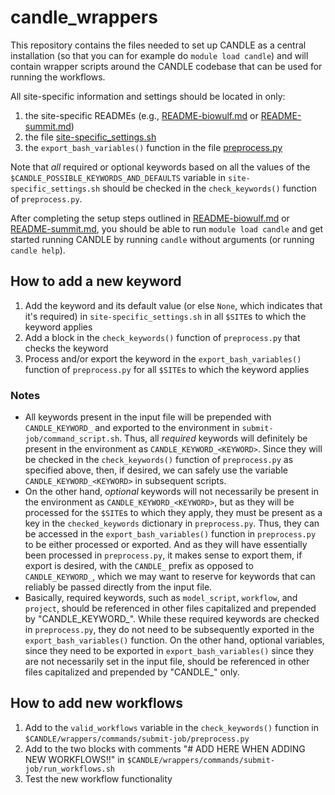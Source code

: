 # candle_wrappers

This repository contains the files needed to set up CANDLE as a central installation (so that you can for example do `module load candle`) and will contain wrapper scripts around the CANDLE codebase that can be used for running the workflows.

All site-specific information and settings should be located in only:

1. the site-specific READMEs (e.g., [README-biowulf.md](./README-biowulf.md) or [README-summit.md](./README-summit.md))
1. the file [site-specific_settings.sh](./site-specific_settings.sh)
1. the `export_bash_variables()` function in the file [preprocess.py](./commands/submit-job/preprocess.py)

Note that *all* required or optional keywords based on all the values of the `$CANDLE_POSSIBLE_KEYWORDS_AND_DEFAULTS` variable in `site-specific_settings.sh` should be checked in the `check_keywords()` function of `preprocess.py`.

After completing the setup steps outlined in [README-biowulf.md](./README-biowulf.md) or [README-summit.md](./README-summit.md), you should be able to run `module load candle` and get started running CANDLE by running `candle` without arguments (or running `candle help`).

## How to add a new keyword

1. Add the keyword and its default value (or else `None`, which indicates that it's required) in `site-specific_settings.sh` in all `$SITE`s to which the keyword applies
1. Add a block in the `check_keywords()` function of `preprocess.py` that checks the keyword
1. Process and/or export the keyword in the `export_bash_variables()` function of `preprocess.py` for all `$SITE`s to which the keyword applies

### Notes

* All keywords present in the input file will be prepended with `CANDLE_KEYWORD_` and exported to the environment in `submit-job/command_script.sh`. Thus, all *required* keywords will definitely be present in the environment as `CANDLE_KEYWORD_<KEYWORD>`. Since they will be checked in the `check_keywords()` function of `preprocess.py` as specified above, then, if desired, we can safely use the variable `CANDLE_KEYWORD_<KEYWORD>` in subsequent scripts.
* On the other hand, *optional* keywords will not necessarily be present in the environment as `CANDLE_KEYWORD_<KEYWORD>`, but as they will be processed for the `$SITE`s to which they apply, they must be present as a key in the `checked_keywords` dictionary in `preprocess.py`. Thus, they can be accessed in the `export_bash_variables()` function in `preprocess.py` to be either processed or exported. And as they will have essentially been processed in `preprocess.py`, it makes sense to export them, if export is desired, with the `CANDLE_` prefix as opposed to `CANDLE_KEYWORD_`, which we may want to reserve for keywords that can reliably be passed directly from the input file.
* Basically, required keywords, such as `model_script`, `workflow`, and `project`, should be referenced in other files capitalized and prepended by "CANDLE_KEYWORD_". While these required keywords are checked in `preprocess.py`, they do not need to be subsequently exported in the `export_bash_variables()` function. On the other hand, optional variables, since they need to be exported in `export_bash_variables()` since they are not necessarily set in the input file, should be referenced in other files capitalized and prepended by "CANDLE_" only.

## How to add new workflows

1. Add to the `valid_workflows` variable in the `check_keywords()` function in `$CANDLE/wrappers/commands/submit-job/preprocess.py`
1. Add to the two blocks with comments "# ADD HERE WHEN ADDING NEW WORKFLOWS!!" in `$CANDLE/wrappers/commands/submit-job/run_workflows.sh`
1. Test the new workflow functionality
